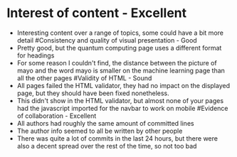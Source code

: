 # Interest of content - Excellent
* Interesting content over a range of topics, some could have a bit more detail
#Consistency and quality of visual presentation - Good
* Pretty good, but the quantum computing page uses a different format for headings
* For some reason I couldn't find, the distance between the picture of mayo and the word mayo is smaller on the machine learning page than all the other pages
#Validity of HTML - Sound
* All pages failed the HTML validator, they had no impact on the displayed page, but they should have been fixed nonetheless.
* This didn't show in the HTML validator, but almost none of your pages had the javascript imported for the navbar to work on mobile
#Evidence of collaboration - Excellent
* All authors had roughly the same amount of committed lines
* The author info seemed to all be written by other people
* There was quite a lot of commits in the last 24 hours, but there were also a decent spread over the rest of the time, so not too bad
